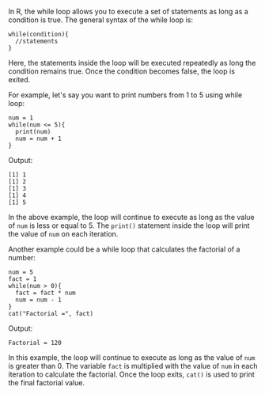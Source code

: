 In R, the while loop allows you to execute a set of statements as long as a condition is true. The general syntax of the while loop is:

```
while(condition){
  //statements
}
```

Here, the statements inside the loop will be executed repeatedly as long the condition remains true. Once the condition becomes false, the loop is exited.

For example, let's say you want to print numbers from 1 to 5 using while loop:

```
num = 1
while(num <= 5){
  print(num)
  num = num + 1
}
```

Output:
```
[1] 1
[1] 2
[1] 3
[1] 4
[1] 5
```

In the above example, the loop will continue to execute as long as the value of `num` is less or equal to 5. The `print()` statement inside the loop will print the value of `num` on each iteration. 

Another example could be a while loop that calculates the factorial of a number:

```
num = 5
fact = 1
while(num > 0){
  fact = fact * num
  num = num - 1
}
cat("Factorial =", fact)
```

Output:
```
Factorial = 120
```

In this example, the loop will continue to execute as long as the value of `num` is greater than 0. The variable `fact` is multiplied with the value of `num` in each iteration to calculate the factorial. Once the loop exits, `cat()` is used to print the final factorial value.